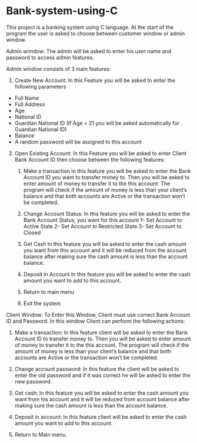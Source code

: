 # Bank-system-using-C

This project is a banking system using C language.
At the start of the program the user is asked to choose between customer window or admin window.

Admin wimdow:
The admin will be asked to enter his user name and password to access admin features.

Admin window consists of 3 main features:
1. Create New Account:
  In this Feature you will be asked to enter the following parameters
  - Full Name
  - Full Address
  - Age 
  - National ID
  - Guardian National ID 
  (If Age < 21 you will be asked automatically for Guardian National ID)
  - Balance
  - A random password will be assigned to this account
  
 2. Open Existing Account:
    In this Feature you will be asked to enter Client Bank Account ID then
    choose between the following features:
    1. Make a transaction
       In this feature you will be asked to enter the Bank Account ID you want to
       transfer money to. Then you will be asked to enter amount of money to 
       transfer it to the this account.
       The program will check if the amount of money is less than your client’s   
       balance and that both accounts are Active or the transaction won’t be completed.

    2. Change Account Status:
       In this feature you will be asked to enter the Bank Account Status, you want for
       this account
       1- Set Account to Active State
       2- Set Account to Restricted State
       3- Set Account to Closed
      
    3. Get Cash
       In this feature you will be asked to enter the cash amount you want from
       this account and it will be reduced from the account balance 
       after making sure the cash amount is less than the account balance.
      
    4. Deposit in Account
       In this feature you will be asked to enter the cash amount you want to add to this account.
      
    5. Return to main menu
    6. Exit the system
    
Client Window:
To Enter this Window, Client must use correct Bank Account ID and Password.
In this window Client can perform the following actions:

1. Make a transaction:
   In this feature client will be asked to enter the Bank Account ID to transfer money to.
   Then you will be asked to enter amount of money to transfer it to the this account.
   The program will check if the amount of money is less than your client’s balance and that both accounts are Active or the transaction won’t be completed.

2. Change account password:
   In this feature the client will be asked to enter the old password and if it was correct he will be asked to enter the new password.

3. Get cash:
   In this feature you will be asked to enter the cash amount you want from his account and
   it will be reduced from account balance after making sure the cash amount is less than the account balance.

4. Deposit in account:
   In this feature client will be asked to enter the cash amount you want to add
   to this account.

5. Return to Main menu.
